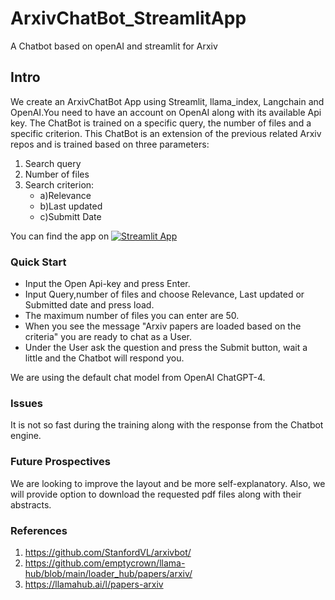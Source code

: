 # ArxivChatBot_StreamlitApp
A Chatbot based on openAI and streamlit for Arxiv 

## **Intro**

We create an ArxivChatBot App  using Streamlit, llama_index, Langchain and OpenAI.You need to have an account on OpenAI along
with its available Api key. The ChatBot is trained on a specific query, the number of files and a specific criterion. This ChatBot
is an extension of the  previous related Arxiv repos and is trained based on three parameters:
1. Search query
2. Number of files
3. Search criterion:
    - a)Relevance 
    - b)Last updated 
    - c)Submitt Date 
    
You can find the app on [![Streamlit App](https://static.streamlit.io/badges/streamlit_badge_black_white.svg)](https://amanatid-arxivchatbot-streamlitapp-streamlit-chatbot-yjl8po.streamlit.app/)    



### **Quick Start**  
- Input the Open Api-key and press Enter.
- Input Query,number of files and choose Relevance, Last updated or Submitted date and press load.
- The maximum number of files you can enter are 50. 
- When you see the message "Arxiv papers are loaded based on the criteria" you are ready to chat as a User.
- Under the User ask the question and press the Submit button, wait a little and the Chatbot will respond you.

We are using the default chat model from OpenAI ChatGPT-4.

### Issues
It is not so fast during the training along with the response from the Chatbot engine.

### Future Prospectives 
We  are looking to improve the layout and be more self-explanatory. Also, we will provide
option to download the requested pdf files along with their abstracts. 

### **References**
1. https://github.com/StanfordVL/arxivbot/
2. https://github.com/emptycrown/llama-hub/blob/main/loader_hub/papers/arxiv/
3. https://llamahub.ai/l/papers-arxiv

